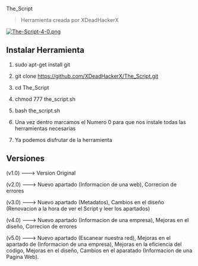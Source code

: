The_Script

> Herramienta creada por XDeadHackerX

[![The-Script-4-0.png](https://i.postimg.cc/q7ybnj1g/The-Script-4-0.png)](https://postimg.cc/06501dRq)


## Instalar Herramienta

1) sudo apt-get install git

2) git clone https://github.com/XDeadHackerX/The_Script.git

3) cd The_Script

4) chmod 777 the_script.sh

5) bash the_script.sh

6) Una vez dentro marcamos el Numero 0 para que nos instale todas las herramientas necesarias

7) Ya podemos disfrutar de la herramienta

## Versiones

(v1.0) --->   Version Original

(v2.0) --->   Nuevo apartado (Informacion de una web), Correcion de errores

(v3.0) --->   Nuevo apartado (Metadatos), Cambios en el diseño (Renovacion a la hora de ver el Script y leer los apartados)

(v4.0) --->   Nuevo apartado (Informacion de una empresa), Mejoras en el diseño, Correcion de errores

(v5.0) --->   Nuevo apartado (Escanear nuestra red), Mejoras en el apartado de (Informacion de una empresa), Mejoras en la eficiencia del codigo, Mejoras en el diseño, Cambios en el aparatado (Informacion de una Pagina Web).
